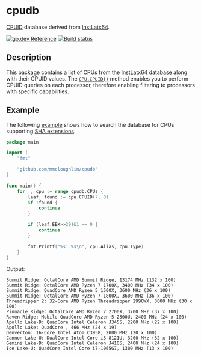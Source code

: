 # cpudb

[CPUID](https://en.wikipedia.org/wiki/CPUID) database derived from [InstLatx64](http://instlatx64.atw.hu).

[![go.dev Reference](https://img.shields.io/badge/doc-reference-007d9b?logo=go&style=flat-square)](https://pkg.go.dev/github.com/mmcloughlin/cpudb)
[![Build status](https://img.shields.io/travis/mmcloughlin/cpudb.svg?style=flat-square)](https://travis-ci.org/mmcloughlin/cpudb)

## Description

This package contains a list of CPUs from the [InstLatx64 database](https://github.com/InstLatx64/InstLatx64) along with their CPUID values. The [`CPU.CPUID()`](https://godoc.org/github.com/mmcloughlin/cpudb#CPU.CPUID) method enables you to perform CPUID queries on each processor, therefore enabling filtering to processors with specific capabilities.

## Example

The following [example](example/sha.go) shows how to search the database for CPUs supporting [SHA extensions](https://en.wikipedia.org/wiki/Intel_SHA_extensions).

[embedmd]:# (example/sha.go)
```go
package main

import (
	"fmt"

	"github.com/mmcloughlin/cpudb"
)

func main() {
	for _, cpu := range cpudb.CPUs {
		leaf, found := cpu.CPUID(7, 0)
		if !found {
			continue
		}

		if (leaf.EBX>>29)&1 == 0 {
			continue
		}

		fmt.Printf("%s: %s\n", cpu.Alias, cpu.Type)
	}
}
```

Output:

[embedmd]:# (example/sha.out)
```out
Summit Ridge: OctalCore AMD Summit Ridge, 13174 MHz (132 x 100)
Summit Ridge: OctalCore AMD Ryzen 7 1700X, 3400 MHz (34 x 100)
Summit Ridge: QuadCore AMD Ryzen 5 1500X, 3600 MHz (36 x 100)
Summit Ridge: OctalCore AMD Ryzen 7 1800X, 3600 MHz (36 x 100)
Threadripper 2: 32-Core AMD Ryzen Threadripper 2990WX, 3000 MHz (30 x 100)
Pinnacle Ridge: OctalCore AMD Ryzen 7 2700X, 3700 MHz (37 x 100)
Raven Ridge: Mobile QuadCore AMD Ryzen 5 2500U, 2400 MHz (24 x 100)
Apollo Lake-D: QuadCore Intel Celeron J3455, 2200 MHz (22 x 100)
Apollo Lake: QuadCore , 466 MHz (24 x 19)
Denverton: 16-Core Intel Atom C3958, 2000 MHz (20 x 100)
Cannon Lake-U: DualCore Intel Core i3-8121U, 3200 MHz (32 x 100)
Gemini Lake-D: QuadCore Intel Celeron J4105, 2400 MHz (24 x 100)
Ice Lake-U: QuadCore Intel Core i7-1065G7, 1300 MHz (13 x 100)
```
